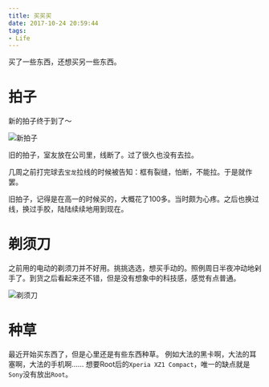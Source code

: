 ```yaml
---
title: 买买买
date: 2017-10-24 20:59:44
tags:
- Life
---
```

买了一些东西，还想买另一些东西。
<!--more--->
# 拍子
新的拍子终于到了～

![新拍子](https://farm2.staticflickr.com/1919/45378636932_f0868e06fc_o_d.jpg)

旧的拍子，室友放在公司里，线断了。过了很久也没有去拉。

几周之前打完球去`宝龙`拉线的时候被告知：框有裂缝，怕断，不能拉。于是就作罢。

旧拍子，记得是在高一的时候买的，大概花了100多。当时颇为心疼。之后也换过线，换过手胶，陆陆续续地用到现在。

# 剃须刀
之前用的电动的剃须刀并不好用。挑挑选选，想买手动的。照例周日半夜冲动地剁手了。到货之后看起来还不错，但是没有想象中的科技感，感觉有点普通。

![剃须刀](https://farm2.staticflickr.com/1912/44706030434_be22d1d2a4_o_d.jpg)

# 种草
最近开始买东西了，但是心里还是有些东西种草。
例如大法的黑卡啊，大法的耳塞啊，大法的手机啊……
想要Root后的`Xperia XZ1 Compact`，唯一的缺点就是`Sony`没有放出`Root`。